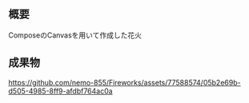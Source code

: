 ## 概要
ComposeのCanvasを用いて作成した花火

## 成果物
https://github.com/nemo-855/Fireworks/assets/77588574/05b2e69b-d505-4985-8ff9-afdbf764ac0a

